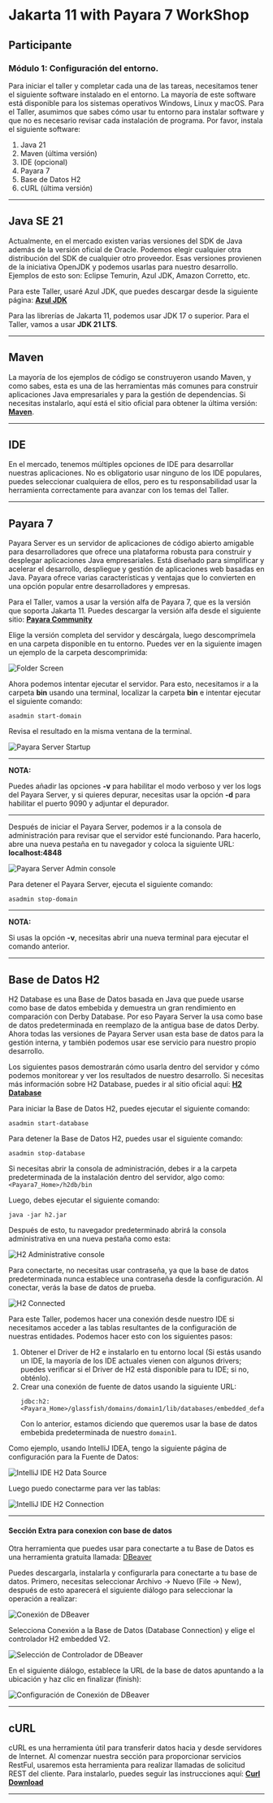 # Jakarta 11 with Payara 7 WorkShop

## Participante

### **Módulo 1: Configuración del entorno.**

Para iniciar el taller y completar cada una de las tareas, necesitamos tener el siguiente software instalado en el entorno. La mayoría de este software está disponible para los sistemas operativos Windows, Linux y macOS. Para el Taller, asumimos que sabes cómo usar tu entorno para instalar software y que no es necesario revisar cada instalación de programa. Por favor, instala el siguiente software:

1.  Java 21
2.  Maven (última versión)
3.  IDE (opcional)
4.  Payara 7
5.  Base de Datos H2
6.  cURL (última versión)

-----

## Java SE 21

Actualmente, en el mercado existen varias versiones del SDK de Java además de la versión oficial de Oracle. Podemos elegir cualquier otra distribución del SDK de cualquier otro proveedor. Esas versiones provienen de la iniciativa OpenJDK y podemos usarlas para nuestro desarrollo. Ejemplos de esto son: Eclipse Temurin, Azul JDK, Amazon Corretto, etc.

Para este Taller, usaré Azul JDK, que puedes descargar desde la siguiente página: **[Azul JDK](https://www.azul.com/downloads/?package=jdk#zulu)**

Para las librerías de Jakarta 11, podemos usar JDK 17 o superior. Para el Taller, vamos a usar **JDK 21 LTS**.

-----

## Maven

La mayoría de los ejemplos de código se construyeron usando Maven, y como sabes, esta es una de las herramientas más comunes para construir aplicaciones Java empresariales y para la gestión de dependencias. Si necesitas instalarlo, aquí está el sitio oficial para obtener la última versión: **[Maven](https://maven.apache.org/download.cgi)**.

-----

## IDE

En el mercado, tenemos múltiples opciones de IDE para desarrollar nuestras aplicaciones. No es obligatorio usar ninguno de los IDE populares, puedes seleccionar cualquiera de ellos, pero es tu responsabilidad usar la herramienta correctamente para avanzar con los temas del Taller.

-----

## Payara 7

Payara Server es un servidor de aplicaciones de código abierto amigable para desarrolladores que ofrece una plataforma robusta para construir y desplegar aplicaciones Java empresariales. Está diseñado para simplificar y acelerar el desarrollo, despliegue y gestión de aplicaciones web basadas en Java. Payara ofrece varias características y ventajas que lo convierten en una opción popular entre desarrolladores y empresas.

Para el Taller, vamos a usar la versión alfa de Payara 7, que es la versión que soporta Jakarta 11. Puedes descargar la versión alfa desde el siguiente sitio: **[Payara Community](https://www.payara.fish/downloads/payara-platform-community-edition/)**

Elige la versión completa del servidor y descárgala, luego descomprímela en una carpeta disponible en tu entorno. Puedes ver en la siguiente imagen un ejemplo de la carpeta descomprimida:

![Folder Screen](img/folderPayaraDecompressed.png)

Ahora podemos intentar ejecutar el servidor. Para esto, necesitamos ir a la carpeta **bin** usando una terminal, localizar la carpeta **bin** e intentar ejecutar el siguiente comando:

```console
asadmin start-domain
```

Revisa el resultado en la misma ventana de la terminal.

![Payara Server Startup](img/payaraServerStartup.png)

---
**NOTA:**

Puedes añadir las opciones **-v** para habilitar el modo verboso y ver los logs del Payara Server, y si quieres depurar, necesitas usar la opción **-d** para habilitar el puerto 9090 y adjuntar el depurador.

----

Después de iniciar el Payara Server, podemos ir a la consola de administración para revisar que el servidor esté funcionando. Para hacerlo, abre una nueva pestaña en tu navegador y coloca la siguiente URL: **localhost:4848**

![Payara Server Admin console](img/payaraServerAdminConsole.png)

Para detener el Payara Server, ejecuta el siguiente comando:

```console
asadmin stop-domain
```

---
**NOTA:**

Si usas la opción **-v**, necesitas abrir una nueva terminal para ejecutar el comando anterior.

---

## Base de Datos H2

H2 Database es una Base de Datos basada en Java que puede usarse como base de datos embebida y demuestra un gran rendimiento en comparación con Derby Database. Por eso Payara Server la usa como base de datos predeterminada en reemplazo de la antigua base de datos Derby. Ahora todas las versiones de Payara Server usan esta base de datos para la gestión interna, y también podemos usar ese servicio para nuestro propio desarrollo.

Los siguientes pasos demostrarán cómo usarla dentro del servidor y cómo podemos monitorear y ver los resultados de nuestro desarrollo. Si necesitas más información sobre H2 Database, puedes ir al sitio oficial aquí: **[H2 Database](https://www.h2database.com/html/main.html)**

Para iniciar la Base de Datos H2, puedes ejecutar el siguiente comando:

```console
asadmin start-database
```

Para detener la Base de Datos H2, puedes usar el siguiente comando:

```console
asadmin stop-database
```

Si necesitas abrir la consola de administración, debes ir a la carpeta predeterminada de la instalación dentro del servidor, algo como: `<Payara7_Home>/h2db/bin`

Luego, debes ejecutar el siguiente comando:

```console
java -jar h2.jar
```

Después de esto, tu navegador predeterminado abrirá la consola administrativa en una nueva pestaña como esta:

![H2 Administrative console](img/administrativeConsoleH2Local.png)

Para conectarte, no necesitas usar contraseña, ya que la base de datos predeterminada nunca establece una contraseña desde la configuración. Al conectar, verás la base de datos de prueba.

![H2 Connected](img/administrativeConsoleH2Running.png)

Para este Taller, podemos hacer una conexión desde nuestro IDE si necesitamos acceder a las tablas resultantes de la configuración de nuestras entidades. Podemos hacer esto con los siguientes pasos:

1.  Obtener el Driver de H2 e instalarlo en tu entorno local (Si estás usando un IDE, la mayoría de los IDE actuales vienen con algunos drivers; puedes verificar si el Driver de H2 está disponible para tu IDE; si no, obténlo).
2.  Crear una conexión de fuente de datos usando la siguiente URL:
    ```h2
    jdbc:h2:<Payara_Home>/glassfish/domains/domain1/lib/databases/embedded_default;AUTO_SERVER=TRUE
    ```
    Con lo anterior, estamos diciendo que queremos usar la base de datos embebida predeterminada de nuestro `domain1`.

Como ejemplo, usando IntelliJ IDEA, tengo la siguiente página de configuración para la Fuente de Datos:

![IntelliJ IDE H2 Data Source](img/intelliJIdeaDataSourceForEmbeddedH2.png)

Luego puedo conectarme para ver las tablas:

![IntelliJ IDE H2 Connection](img/intelliJIdeaConnectionDatabase.png)

-----

#### Sección Extra para conexion con base de datos

Otra herramienta que puedes usar para conectarte a tu Base de Datos es una herramienta gratuita llamada: [DBeaver](https://dbeaver.io/)

Puedes descargarla, instalarla y configurarla para conectarte a tu base de datos. Primero, necesitas seleccionar Archivo -> Nuevo (File -> New), después de esto aparecerá el siguiente diálogo para seleccionar la operación a realizar:

![Conexión de DBeaver](img/dBeaverDatabaseConnection.png)

Selecciona Conexión a la Base de Datos (Database Connection) y elige el controlador H2 embedded V2.

![Selección de Controlador de DBeaver](img/dBeaverDriverSelection.png)

En el siguiente diálogo, establece la URL de la base de datos apuntando a la ubicación y haz clic en finalizar (finish):

![Configuración de Conexión de DBeaver](img/dBeaverConnectionSettings.png)

-----

## cURL

cURL es una herramienta útil para transferir datos hacia y desde servidores de Internet. Al comenzar nuestra sección para proporcionar servicios RestFul, usaremos esta herramienta para realizar llamadas de solicitud REST del cliente. Para instalarlo, puedes seguir las instrucciones aquí: **[Curl Download](https://curl.se/download.html)**

-----